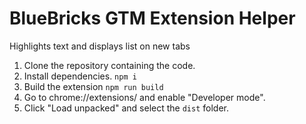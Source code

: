 # BlueBricks GTM Extension Helper

Highlights text and displays list on new tabs

1. Clone the repository containing the code.
2. Install dependencies.
    ```npm i```
3. Build the extension
    ```npm run build```
4. Go to chrome://extensions/ and enable "Developer mode".
5. Click "Load unpacked" and select the ```dist``` folder.
